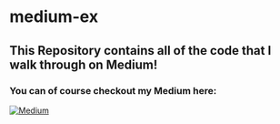 # medium-ex

## This Repository contains all of the code that I walk through on Medium! 

### You can of course checkout my Medium here:
<a href='https://devjoe.medium.com/' alt='devjoe' > <img src='https://img.shields.io/badge/Medium-12100E?style=for-the-badge&logo=medium&logoColor=white' alt='Medium' /> </a>
